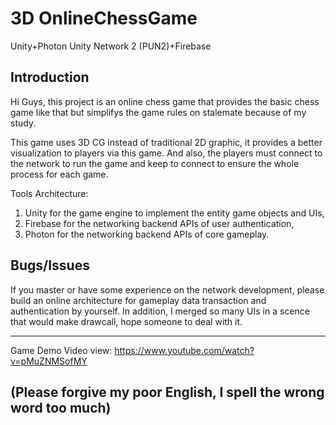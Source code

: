 # 3D OnlineChessGame
Unity+Photon Unity Network 2 (PUN2)+Firebase

Introduction
----------------------------------------------------
Hi Guys, this project is an online chess game that provides the basic chess game like that but simplifys the game rules on stalemate because of my study.

This game uses 3D CG instead of traditional 2D graphic, it provides a better visualization to players via this game. And also, the players must connect to the network to run the game and keep to connect to ensure the whole process for each game.

Tools Architecture:
1.	Unity for the game engine to implement the entity game objects and UIs, 
2.	Firebase for the networking backend APIs of user authentication, 
3.	Photon for the networking backend APIs of core gameplay.



Bugs/Issues
----------------------------------------------------
If you master or have some experience on the network development, please build an online architecture for gameplay data transaction and authentication by yourself.
In addition, I merged so many UIs in a scence that would make drawcall, hope someone to deal with it.

----------------------------------------------------

Game Demo Video view: https://www.youtube.com/watch?v=pMuZNMSofMY


(Please forgive my poor English, I spell the wrong word too much)
----------------------------------------------------
